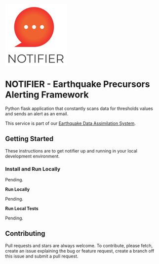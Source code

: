 ![NOTIFIER](./docs/notifier_logo.png)
# NOTIFIER - Earthquake Precursors Alerting Framework

Python flask application that constantly scans data for thresholds values and sends an alert as an email.

This service is part of our [Earthquake Data Assimilation System](https://github.com/encresearch/data-assimilation-system).

## Getting Started
These instructions are to get notifier up and running in your local development environment.

### Install and Run Locally

Pending.

**Run Locally**

Pending.

**Run Local Tests**

Pending.


## Contributing
Pull requests and stars are always welcome. To contribute, please fetch, create an issue explaining the bug or feature request, create a branch off this issue and submit a pull request.
